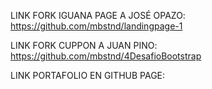 LINK FORK IGUANA PAGE  A JOSÉ OPAZO: https://github.com/mbstnd/landingpage-1

LINK FORK CUPPON A JUAN PINO: https://github.com/mbstnd/4DesafioBootstrap

LINK PORTAFOLIO EN GITHUB PAGE:
